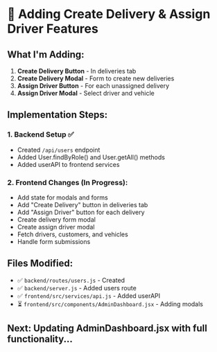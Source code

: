 # 🚀 Adding Create Delivery & Assign Driver Features

## What I'm Adding:

1. **Create Delivery Button** - In deliveries tab
2. **Create Delivery Modal** - Form to create new deliveries
3. **Assign Driver Button** - For each unassigned delivery
4. **Assign Driver Modal** - Select driver and vehicle

## Implementation Steps:

### 1. Backend Setup ✅
- Created `/api/users` endpoint
- Added User.findByRole() and User.getAll() methods
- Added userAPI to frontend services

### 2. Frontend Changes (In Progress):
- Add state for modals and forms
- Add "Create Delivery" button in deliveries tab
- Add "Assign Driver" button for each delivery
- Create delivery form modal
- Create assign driver modal
- Fetch drivers, customers, and vehicles
- Handle form submissions

## Files Modified:
- ✅ `backend/routes/users.js` - Created
- ✅ `backend/server.js` - Added users route
- ✅ `frontend/src/services/api.js` - Added userAPI
- ⏳ `frontend/src/components/AdminDashboard.jsx` - Adding modals

## Next: Updating AdminDashboard.jsx with full functionality...
